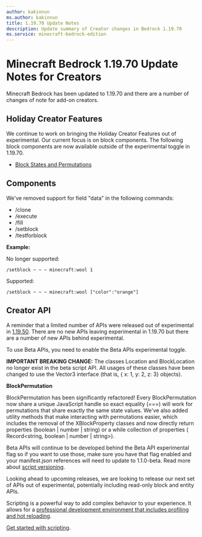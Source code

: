 ```yaml
---
author: kakinnun
ms.author: kakinnun
title: 1.19.70 Update Notes
description: Update summary of Creator changes in Bedrock 1.19.70
ms.service: minecraft-bedrock-edition
---
```

# Minecraft Bedrock 1.19.70 Update Notes for Creators

Minecraft Bedrock has been updated to 1.19.70 and there are a number of changes of note for add-on creators.

## Holiday Creator Features ##

We continue to work on bringing the Holiday Creator Features out of experimental. Our current focus is on block components. The following block components are now available outside of the experimental toggle in 1.19.70.

- [Block States and Permutations](../Reference/Content/BlockReference/Examples/BlockStatesAndPermutations.md)

## Components ##

We've removed support for field "data" in the following commands:

- /clone
- /execute
- /fill
- /setblock
- /testforblock

**Example:**

No longer supported:

```/setblock ~ ~ ~ minecraft:wool 1```

Supported:

```/setblock ~ ~ ~ minecraft:wool ["color":"orange"]```

## Creator API ##

A reminder that a limited number of APIs were released out of experimental in [1.19.50](Update1.19.50.md). There are no new APIs leaving experimental in 1.19.70 but there are a number of new APIs behind experimental.

To use Beta APIs, you need to enable the Beta APIs experimental toggle.

**IMPORTANT BREAKING CHANGE:** The classes Location and BlockLocation no longer exist in the beta script API. All usages of these classes have been changed to use the Vector3 interface (that is, { x: 1, y: 2, z: 3} objects).

**BlockPermutation**

BlockPermutation has been significantly refactored! Every BlockPermutation now share a unique JavaScript handle so exact equality (===) will work for permutations that share exactly the same state values. We've also added utility methods that make interacting with permutations easier, which includes the removal of the XBlockProperty classes and now directly return properties (boolean | number | string) or a while collection of properties ( Record<string, boolean | number | string>).

Beta APIs will continue to be developed behind the Beta API experimental flag so if you want to use those, make sure you have that flag enabled and your manifest.json references will need to update to 1.1.0-beta. Read more about [script versioning](ScriptVersioning.md).

Looking ahead to upcoming releases, we are looking to release our next set of APIs out of experimental, potentially including read-only block and entity APIs.

Scripting is a powerful way to add complex behavior to your experience. It allows for a [professional development environment that includes profiling and hot reloading](./ScriptDeveloperTools.md).

[Get started with scripting](https://aka.ms/startwithmcscript).